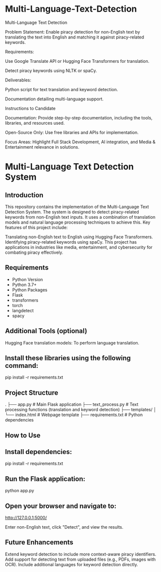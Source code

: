 # Multi-Language-Text-Detection

Multi-Language Text Detection

Problem Statement:
Enable piracy detection for non-English text by translating the text into English and matching it against piracy-related keywords.

Requirements:

Use Google Translate API or Hugging Face Transformers for translation.

Detect piracy keywords using NLTK or spaCy.

Deliverables:

Python script for text translation and keyword detection.

Documentation detailing multi-language support.

Instructions to Candidate

Documentation: Provide step-by-step documentation, including the tools, libraries, and resources used.

Open-Source Only: Use free libraries and APIs for implementation.

Focus Areas: Highlight Full Stack Development, AI integration, and Media & Entertainment relevance in solutions.



# Multi-Language Text Detection System

## Introduction
This repository contains the implementation of the Multi-Language Text Detection System.
The system is designed to detect piracy-related keywords from non-English text inputs. It uses a combination of translation models and natural language processing techniques to achieve this.
Key features of this project include:

Translating non-English text to English using Hugging Face Transformers.
Identifying piracy-related keywords using spaCy.
This project has applications in industries like media, entertainment, and cybersecurity for combating piracy effectively.

## Requirements
- Python Version
- Python 3.7+
- Python Packages
- Flask
- transformers
- torch
- langdetect
- spacy

## Additional Tools (optional)
Hugging Face translation models: To perform language translation.

## Install these libraries using the following command:
pip install -r requirements.txt

## Project Structure
.
├── app.py                # Main Flask application
├── text_process.py       # Text processing functions (translation and keyword detection)
├── templates/
│   └── index.html        # Webpage template
├── requirements.txt      # Python dependencies


## How to Use
## Install dependencies:
pip install -r requirements.txt

## Run the Flask application:
python app.py

## Open your browser and navigate to:
http://127.0.0.1:5000/

Enter non-English text, click "Detect", and view the results.

## Future Enhancements
Extend keyword detection to include more context-aware piracy identifiers.
Add support for detecting text from uploaded files (e.g., PDFs, images with OCR).
Include additional languages for keyword detection directly.












